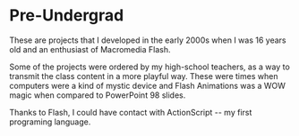 # Pre-Undergrad

These are projects that I developed in the early 2000s when I was 16 years old and an enthusiast of Macromedia Flash.

Some of the projects were ordered by my high-school teachers, as a way to transmit the class content in a more playful way. These were times when computers were a kind of mystic device and Flash Animations was a WOW magic when compared to PowerPoint 98 slides.

Thanks to Flash, I could have contact with ActionScript -- my first programing language.
